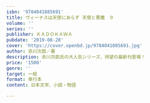 ```yaml
---
isbn: '9784041085691'
title: ヴィーナスは天使にあらず 天使と悪魔　９
volume: ''
series: ''
publisher: ＫＡＤＯＫＡＷＡ
pubdate: '2019-08-28'
cover: 'https://cover.openbd.jp/9784041085691.jpg'
author: 赤川次郎／著
description: 赤川次郎氏の大人気シリーズ、待望の最新刊登場！
price: '1500'
genre: ''
target: 一般
format: 単行本
content: 日本文学、小説・物語

---
```

